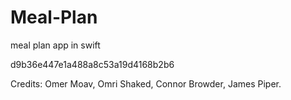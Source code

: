 # Meal-Plan

meal plan app in swift

d9b36e447e1a488a8c53a19d4168b2b6

Credits:
Omer Moav, Omri Shaked, Connor Browder, James Piper.
